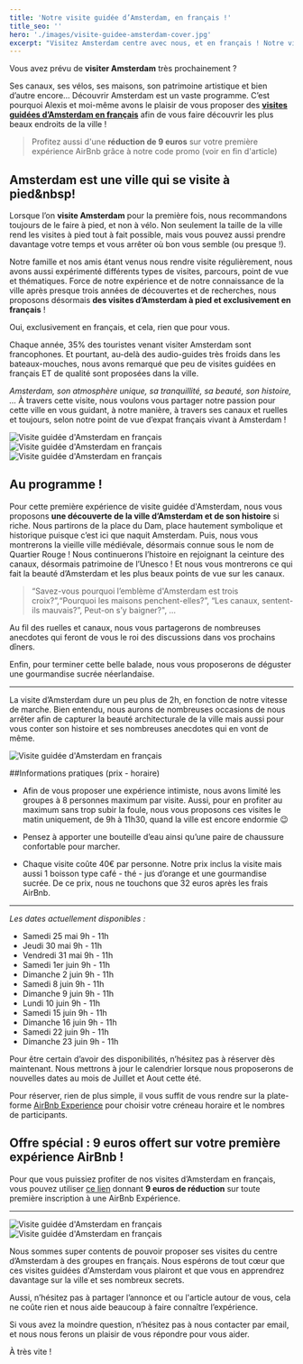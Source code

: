 ```yaml
---
title: 'Notre visite guidée d’Amsterdam, en français !'
title_seo: ''
hero: './images/visite-guidee-amsterdam-cover.jpg'
excerpt: "Visitez Amsterdam centre avec nous, et en français ! Notre visite guidée vous permettra de découvrir Amsterdam autrement durant votre week-end."
---
```


Vous avez prévu de **visiter Amsterdam** très prochainement ?

Ses canaux, ses vélos, ses maisons, son patrimoine artistique et bien d’autre encore… Découvrir Amsterdam est un vaste programme. C’est pourquoi Alexis et moi-même avons le plaisir de vous proposer des **[visites guidées d’Amsterdam en français](https://www.airbnb.fr/experiences/844912)** afin de vous faire découvrir les plus beaux endroits de la ville !

>Profitez aussi d'une **réduction de 9 euros** sur votre première expérience AirBnb grâce à notre code promo (voir en fin d'article)


## Amsterdam est une ville qui se visite à pied&nbsp! 


Lorsque l’on **visite Amsterdam** pour la première fois, nous recommandons toujours de le faire à pied, et non à vélo. Non seulement la taille de la ville rend les visites à pied tout à fait possible, mais vous pouvez aussi prendre davantage votre temps et vous arrêter où bon vous semble (ou presque !). 

Notre famille et nos amis étant venus nous rendre visite régulièrement, nous avons aussi expérimenté différents types de visites, parcours, point de vue et thématiques. Force de notre expérience et de notre connaissance de la ville après presque trois années de découvertes et de recherches, nous proposons désormais **des visites d’Amsterdam à pied et exclusivement en français** !

Oui, exclusivement en français, et cela, rien que pour vous.

Chaque année, 35% des touristes venant visiter Amsterdam sont francophones. Et pourtant, au-delà des audio-guides très froids dans les bateaux-mouches, nous avons remarqué que peu de visites guidées en français ET de qualité sont proposées dans la ville. 

_Amsterdam, son atmosphère unique, sa tranquillité, sa beauté, son histoire, …_ À travers cette visite, nous voulons vous partager notre passion pour cette ville en vous guidant, à notre manière, à travers ses canaux et ruelles et toujours, selon notre point de vue d’expat français vivant à Amsterdam !

<gallery>
<img alt="Visite guidée d'Amsterdam en français" src="./images/visite-guidee-amsterdam-01-A.jpg">
<img alt="Visite guidée d'Amsterdam en français" src="./images/visite-guidee-amsterdam-01-B.jpg">
<img alt="Visite guidée d'Amsterdam en français" src="./images/visite-guidee-amsterdam-01-C.jpg">
</gallery>

## Au programme !

Pour cette première expérience de visite guidée d'Amsterdam, nous vous proposons **une découverte de la ville d’Amsterdam et de son histoire** si riche. Nous partirons de la place du Dam, place hautement symbolique et historique puisque c’est ici que naquit Amsterdam. Puis, nous vous montrerons la vieille ville médiévale, désormais connue sous le nom de Quartier Rouge ! Nous continuerons l’histoire en rejoignant la ceinture des canaux, désormais patrimoine de l’Unesco ! Et nous vous montrerons ce qui fait la beauté d’Amsterdam et les plus beaux points de vue sur les canaux.

>“Savez-vous pourquoi l’emblème d'Amsterdam est trois croix?”,“Pourquoi les maisons penchent-elles?”, “Les canaux, sentent-ils mauvais?”, Peut-on s’y baigner?", …

Au fil des ruelles et canaux, nous vous partagerons de nombreuses anecdotes qui feront de vous le roi des discussions dans vos prochains dîners. 

Enfin, pour terminer cette belle balade, nous vous proposerons de déguster une gourmandise sucrée néerlandaise.

---

La visite d’Amsterdam dure un peu plus de 2h, en fonction de notre vitesse de marche. Bien entendu, nous aurons de nombreuses occasions de nous arrêter afin de capturer la beauté architecturale de la ville mais aussi pour vous conter son histoire et ses nombreuses anecdotes qui en vont de même. 

<img alt="Visite guidée d'Amsterdam en français" src="./images/visite-guidee-amsterdam-02.jpg">


##Informations pratiques (prix - horaire)

* Afin de vous proposer une expérience intimiste, nous avons limité les groupes à 8 personnes maximum par visite. Aussi, pour en profiter au maximum sans trop subir la foule, nous vous proposons ces visites le matin uniquement, de 9h à 11h30, quand la ville est encore endormie 😉

* Pensez à apporter une bouteille d’eau ainsi qu’une paire de chaussure confortable pour marcher.

* Chaque visite coûte 40€ par personne. Notre prix inclus la visite mais aussi 1 boisson type café - thé - jus d’orange et une gourmandise sucrée. De ce prix, nous ne touchons que 32 euros après les frais AirBnb. 

---

_Les dates actuellement disponibles :_
* Samedi 25 mai 9h - 11h
* Jeudi 30 mai 9h - 11h
* Vendredi 31 mai 9h - 11h
* Samedi 1er juin 9h - 11h
* Dimanche 2 juin 9h - 11h
* Samedi 8 juin 9h - 11h
* Dimanche 9 juin 9h - 11h
* Lundi 10 juin 9h - 11h
* Samedi 15 juin 9h - 11h
* Dimanche 16 juin 9h - 11h
* Samedi 22 juin 9h - 11h
* Dimanche 23 juin 9h - 11h

Pour être certain d’avoir des disponibilités, n’hésitez pas à réserver dès maintenant. Nous mettrons à jour le calendrier lorsque nous proposerons de nouvelles dates au mois de Juillet et Aout cette été.

Pour réserver, rien de plus simple, il vous suffit de vous rendre sur la plate-forme [AirBnb Experience](https://www.airbnb.fr/experiences/844912) pour choisir votre créneau horaire et le nombres de participants.


## Offre spécial : 9 euros offert sur votre première expérience AirBnb !


Pour que vous puissiez profiter de nos visites d’Amsterdam en français, vous pouvez utiliser [ce lien](https://www.airbnb.fr/c/ctaillez1?currency=EUR) donnant **9 euros de réduction** sur toute première inscription à une AirBnb Expérience. 

--- 

<gallery>
<img alt="Visite guidée d'Amsterdam en français" src="./images/visite-guidee-amsterdam-clemence.jpg">
<img alt="Visite guidée d'Amsterdam en français" src="./images/visite-guidee-amsterdam-alexis.jpg">
</gallery>

Nous sommes super contents de pouvoir proposer ses visites du centre d’Amsterdam à des groupes en français. Nous espérons de tout cœur que ces visites guidées d'Amsterdam vous plairont et que vous en apprendrez davantage sur la ville et ses nombreux secrets. 

Aussi, n’hésitez pas à partager l’annonce et ou l'article autour de vous, cela ne coûte rien et nous aide beaucoup à faire connaître l’expérience.

Si vous avez la moindre question, n’hésitez pas à nous contacter par email, et nous nous ferons un plaisir de vous répondre pour vous aider. 

À très vite !